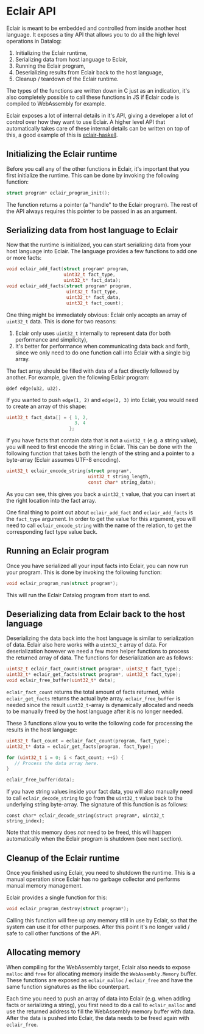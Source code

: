 # Eclair API

Eclair is meant to be embedded and controlled from inside another host language.
It exposes a tiny API that allows you to do all the high level operations in
Datalog:

1. Initializing the Eclair runtime,
2. Serializing data from host language to Eclair,
3. Running the Eclair program,
4. Deserializing results from Eclair back to the host language,
5. Cleanup / teardown of the Eclair runtime.

The types of the functions are written down in C just as an indication, it's
also completely possible to call these functions in JS if Eclair code is
compiled to WebAssembly for example.

Eclair exposes a lot of internal details in it's API, giving a developer a lot
of control over how they want to use Eclair. A higher level API that
automatically takes care of these internal details can be written on top of
this, a good example of this is
[eclair-haskell](https://github.com/luc-tielen/eclair-haskell).

## Initializing the Eclair runtime

Before you call any of the other functions in Eclair, it's important that you
first initialize the runtime. This can be done by invoking the following
function:

```c
struct program* eclair_program_init();
```

The function returns a pointer (a "handle" to the Eclair program). The rest of
the API always requires this pointer to be passed in as an argument.

## Serializing data from host language to Eclair

Now that the runtime is initialized, you can start serializing data from your
host language into Eclair. The language provides a few functions to add one or
more facts:

```c
void eclair_add_fact(struct program* program,
                     uint32_t fact_type,
                     uint32_t* fact_data);
void eclair_add_facts(struct program* program,
                      uint32_t fact_type,
                      uint32_t* fact_data,
                      uint32_t fact_count);
```

One thing might be immediately obvious: Eclair only accepts an array of
`uint32_t` data. This is done for two reasons:

1. Eclair only uses `uint32_t` internally to represent data (for both
   performance and simplicity),
2. It's better for performance when communicating data back and forth, since we
   only need to do one function call into Eclair with a single big array.

The fact array should be filled with data of a fact directly followed by
another. For example, given the following Eclair program:

```
@def edge(u32, u32).
```

If you wanted to push `edge(1, 2)` and `edge(2, 3)` into Eclair, you would need
to create an array of this shape:

```c
uint32_t fact_data[] = { 1, 2,
                         3, 4
                       };
```

If you have facts that contain data that is not a `uint32_t` (e.g. a string
value), you will need to first encode the string in Eclair. This can be done
with the following function that takes both the length of the string and a
pointer to a byte-array (Eclair assumes UTF-8 encoding).

```c
uint32_t eclair_encode_string(struct program*,
                              uint32_t string_length,
                              const char* string_data);
```

As you can see, this gives you back a `uint32_t` value, that you can insert at
the right location into the fact array.

One final thing to point out about `eclair_add_fact` and `eclair_add_facts` is
the `fact_type` argument. In order to get the value for this argument, you will
need to call `eclair_encode_string` with the name of the relation, to get the
corresponding fact type value back.

## Running an Eclair program

Once you have serialized all your input facts into Eclair, you can now run your
program. This is done by invoking the following function:

```c
void eclair_program_run(struct program*);
```

This will run the Eclair Datalog program from start to end.

## Deserializing data from Eclair back to the host language

Deserializing the data back into the host language is similar to serialization
of data. Eclair also here works with a `uint32_t` array of data. For
deserialization however we need a few more helper functions to process the
returned array of data. The functions for deserialization are as follows:

```c
uint32_t eclair_fact_count(struct program*, uint32_t fact_type);
uint32_t* eclair_get_facts(struct program*, uint32_t fact_type);
void eclair_free_buffer(uint32_t* data);
```

`eclair_fact_count` returns the total amount of facts returned, while
`eclair_get_facts` returns the actual byte array. `eclair_free_buffer` is needed
since the result `uint32_t`-array is dynamically allocated and needs to be
manually freed by the host language after it is no longer needed.

These 3 functions allow you to write the following code for processing the
results in the host language:

```c
uint32_t fact_count = eclair_fact_count(program, fact_type);
uint32_t* data = eclair_get_facts(program, fact_Type);

for (uint32_t i = 0; i < fact_count; ++i) {
   // Process the data array here.
}

eclair_free_buffer(data);
```

If you have string values inside your fact data, you will also manually need to
call `eclair_decode_string` to go from the `uint32_t` value back to the
underlying string byte-array. The signature of this function is as follows:

```
const char* eclair_decode_string(struct program*, uint32_t string_index);
```

Note that this memory does _not_ need to be freed, this will happen
automatically when the Eclair program is shutdown (see next section).

## Cleanup of the Eclair runtime

Once you finished using Eclair, you need to shutdown the runtime. This is a
manual operation since Eclair has no garbage collector and performs manual
memory management.

Eclair provides a single function for this:

```c
void eclair_program_destroy(struct program*);
```

Calling this function will free up any memory still in use by Eclair, so that
the system can use it for other purposes. After this point it's no longer valid
/ safe to call other functions of the API.

## Allocating memory

When compiling for the WebAssembly target, Eclair also needs to expose `malloc`
and `free` for allocating memory inside the `WebAssembly.Memory` buffer. These
functions are exposed as `eclair_malloc` / `eclair_free` and have the same
function signatures as the libc counterpart.

Each time you need to push an array of data into Eclair (e.g. when adding facts
or serializing a string), you first need to do a call to `eclair_malloc` and use
the returned address to fill the WebAssembly memory buffer with data. After the
data is pushed into Eclair, the data needs to be freed again with `eclair_free`.
